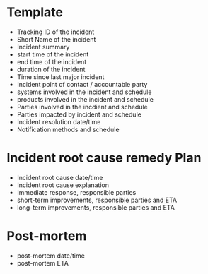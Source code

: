 # Template


  * Tracking ID of the incident
  * Short Name of the incident
  * Incident summary
  * start time of the incident
  * end time of the incident
  * duration of the incident
  * Time since last major incident
  * Incident point of contact / accountable party
  * systems involved in the incident and schedule
  * products involved in the incident and schedule
  * Parties involved in the incdient and schedule
  * Parties impacted by incident and schedule
  * Incident resolution date/time
  * Notification methods and schedule

# Incident root cause remedy Plan
  * Incident root cause date/time
  * Incident root cause explanation
  * Immediate response, responsible parties
  * short-term improvements, responsible parties and ETA
  * long-term improvements, responsible parties and ETA

# Post-mortem
  * post-mortem date/time
  * post-mortem ETA

